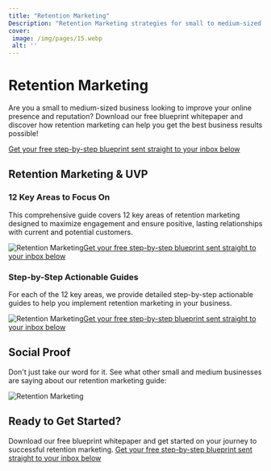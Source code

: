 ```yaml
---
title: "Retention Marketing"
Description: "Retention Marketing strategies for small to medium-sized businesses - Learn how to leverage Retention Marketing to achieve your online reputation goals. Discover creative tools and tactics to engage and retain visitors."
cover: 
 image: /img/pages/15.webp
 alt: ''
---
```


<h1>Retention Marketing</h1><p>Are you a small to medium-sized business looking to improve your online presence and reputation? Download our free blueprint whitepaper and discover how retention marketing can help you get the best business results possible! </p><a href="/report.pdf" class="btn btn-primary">Get your free step-by-step blueprint sent straight to your inbox below</a><h2>Retention Marketing & UVP</h2><h3>12 Key Areas to Focus On</h3><p>This comprehensive guide covers 12 key areas of retention marketing designed to maximize engagement and ensure positive, lasting relationships with current and potential customers.</p> <img src="upselling-techniques.jpg" alt="Retention Marketing"><a href="/report.pdf" class="btn btn-primary">Get your free step-by-step blueprint sent straight to your inbox below</a><h3>Step-by-Step Actionable Guides</h3><p>For each of the 12 key areas, we provide detailed step-by-step actionable guides to help you implement retention marketing in your business. </p><img src="business-growth.jpg" alt="Retention Marketing"><a href="/report.pdf" class="btn btn-primary">Get your free step-by-step blueprint sent straight to your inbox below</a><h2>Social Proof</h2><p>Don't just take our word for it. See what other small and medium businesses are saying about our retention marketing guide: </p><img src="testimonials.jpg" alt="Retention Marketing"><h2>Ready to Get Started?</h2><p>Download our free blueprint whitepaper and get started on your journey to successful retention marketing. <a href="/contact" class="btn btn-primary">Get your free step-by-step blueprint sent straight to your inbox below</a> </p>
